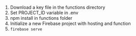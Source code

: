 1. Download a key file in the functions directory
2. Set PROJECT_ID variable in .env
3. npm install in functions folder
4. Initialize a new Firebase project with hosting and function
5. `firebase serve`